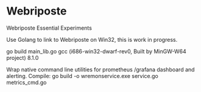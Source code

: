 # Webriposte
Webriposte Essential Experiments

Use Golang to link to Webriposte on Win32, this is work in progress.

go build main_lib.go
gcc (i686-win32-dwarf-rev0, Built by MinGW-W64 project) 8.1.0

Wrap native command line utilities for prometheus /grafana dashboard and alerting. 
Compile:
go build   -o wremonservice.exe service.go metrics_cmd.go
